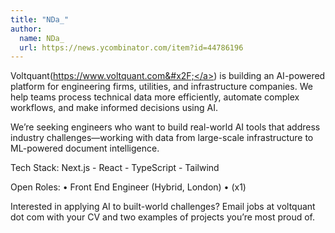 ```yaml
---
title: "NDa_"
author:
  name: NDa_
  url: https://news.ycombinator.com/item?id=44786196
---
```


<JobNavigation />

Voltquant(<a href="https:&#x2F;&#x2F;www.voltquant.com&#x2F;" rel="nofollow">https:&#x2F;&#x2F;www.voltquant.com&#x2F;</a>) is building an AI-powered platform for engineering firms, utilities, and infrastructure companies. We help teams process technical data more efficiently, automate complex workflows, and make informed decisions using AI.

We’re seeking engineers who want to build real-world AI tools that address industry challenges—working with data from large-scale infrastructure to ML-powered document intelligence.

Tech Stack: Next.js - React - TypeScript - Tailwind

Open Roles: • Front End Engineer (Hybrid, London) • (x1)

Interested in applying AI to built-world challenges? Email jobs at voltquant dot com with your CV and two examples of projects you’re most proud of.
<JobApplication />
